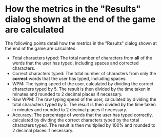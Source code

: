 # How the metrics in the "Results" dialog shown at the end of the game are calculated
The following points detail how the metrics in the "Results" dialog shown at the end of the game are calculated:
* Total characters typed: The total number of characters from **all** of the words that the user has typed, including spaces and corrected characters.
* Correct characters typed: The total number of characters from only the **************correct************** words that the user has typed, including spaces.
* WPM: The typing speed of the user, calculated by dividing the correct characters typed by 5. The result is then divided by the time taken in minutes and rounded to 2 decimal places if necessary.
* Raw WPM: The raw typing speed of the user, calculated by dividing the total characters typed by 5. The result is then divided by the time taken in minutes and rounded to 2 decimal places if necessary.
* Accuracy: The percentage of words that the user has typed correctly, calculated by dividing the correct characters typed by the total characters typed. The result is then multiplied by 100% and rounded to 2 decimal places if necessary.
